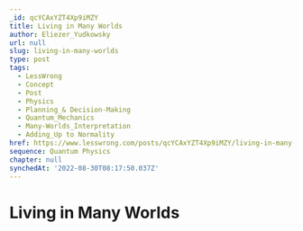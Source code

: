 ```yaml
---
_id: qcYCAxYZT4Xp9iMZY
title: Living in Many Worlds
author: Eliezer_Yudkowsky
url: null
slug: living-in-many-worlds
type: post
tags:
  - LessWrong
  - Concept
  - Post
  - Physics
  - Planning_& Decision-Making
  - Quantum_Mechanics
  - Many-Worlds_Interpretation
  - Adding_Up to Normality
href: https://www.lesswrong.com/posts/qcYCAxYZT4Xp9iMZY/living-in-many-worlds
sequence: Quantum Physics
chapter: null
synchedAt: '2022-08-30T08:17:50.037Z'
---
```

# Living in Many Worlds

